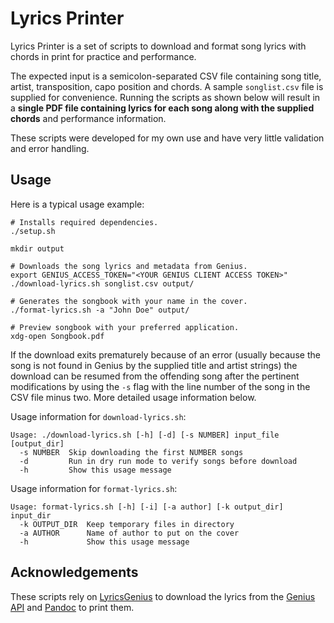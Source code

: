 # Lyrics Printer

Lyrics Printer is a set of scripts to download and format song lyrics with chords in print for practice and performance.

The expected input is a semicolon-separated CSV file containing song title, artist, transposition, capo position and chords. A sample `songlist.csv` file is supplied for convenience. Running the scripts as shown below will result in a **single PDF file containing lyrics for each song along with the supplied chords** and performance information.

These scripts were developed for my own use and have very little validation and error handling.

## Usage

Here is a typical usage example:

```
# Installs required dependencies.
./setup.sh

mkdir output

# Downloads the song lyrics and metadata from Genius.
export GENIUS_ACCESS_TOKEN="<YOUR GENIUS CLIENT ACCESS TOKEN>"
./download-lyrics.sh songlist.csv output/

# Generates the songbook with your name in the cover.
./format-lyrics.sh -a "John Doe" output/

# Preview songbook with your preferred application.
xdg-open Songbook.pdf
```

If the download exits prematurely because of an error (usually because the song is not found in Genius by the supplied title and artist strings) the download can be resumed from the offending song after the pertinent modifications by using the `-s` flag with the line number of the song in the CSV file minus two. More detailed usage information below.

Usage information for `download-lyrics.sh`:

```
Usage: ./download-lyrics.sh [-h] [-d] [-s NUMBER] input_file [output_dir]
  -s NUMBER  Skip downloading the first NUMBER songs
  -d         Run in dry run mode to verify songs before download
  -h         Show this usage message
```

Usage information for `format-lyrics.sh`:

```
Usage: format-lyrics.sh [-h] [-i] [-a author] [-k output_dir] input_dir
  -k OUTPUT_DIR  Keep temporary files in directory
  -a AUTHOR      Name of author to put on the cover
  -h             Show this usage message
```

## Acknowledgements

These scripts rely on [LyricsGenius](https://github.com/johnwmillr/LyricsGenius) to download the lyrics from the [Genius API](https://genius.com/api-clients) and [Pandoc](https://pandoc.org/) to print them.
